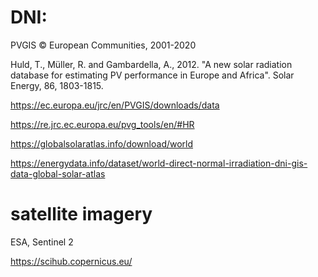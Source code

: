 # DNI: 

PVGIS © European Communities, 2001-2020

Huld, T., Müller, R. and Gambardella, A., 2012. "A new solar radiation database for estimating PV performance in Europe and Africa". Solar Energy, 86, 1803-1815.

https://ec.europa.eu/jrc/en/PVGIS/downloads/data

https://re.jrc.ec.europa.eu/pvg_tools/en/#HR

https://globalsolaratlas.info/download/world

https://energydata.info/dataset/world-direct-normal-irradiation-dni-gis-data-global-solar-atlas

# satellite imagery 

ESA, Sentinel 2 

https://scihub.copernicus.eu/
